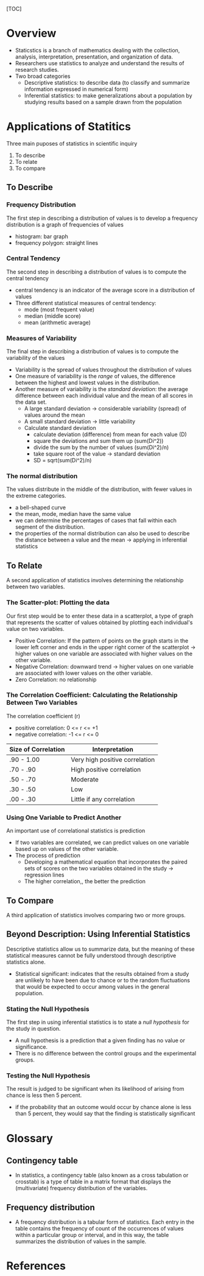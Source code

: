 [TOC]

# Overview

- Staticstics is a branch of mathematics dealing with the collection,
  analysis, interpretation, presentation, and organization of data.
- Researchers use statistics to analyze and understand the results of
  research studies.
- Two broad categories
    + Descriptive statistics: to describe data (to classify and
      summarize information expressed in numerical form)
    + Inferential statistics: to make generalizations about a population
      by studying results based on a sample drawn from the population

# Applications of Statitics

Three main puposes of statistics in scientific inquiry

1. To describe
2. To relate
3. To compare

## To Describe

### Frequency Distribution

The first step in describing a distribution of values is to develop a
frequency distribution is a graph of frequencies of values
- histogram: bar graph
- frequency polygon: straight lines

### Central Tendency

The second step in describing a distribution of values is to compute the
central tendency
- central tendency is an indicator of the average score in a
  distribution of values
- Three different statistical measures of central tendency:
    + mode (most frequent value)
    + median (middle score)
    + mean (arithmetic average)

### Measures of Variability

The final step in describing a distribution of values is to compute the
variability of the values
- Variability is the spread of values throughout the distribution of
  values
- One measure of variability is the *range* of values, the difference
  between the highest and lowest values in the distribution.
- Another measure of variability is the *standard deviation*: the
  average difference between each individual value and the mean of all
  scores in the data set.
    + A large standard deviation -> considerable variability (spread) of
      values around the mean
    + A small standard deviation -> little variability
    + Calculate standard deviation
        * calculate deviation (difference) from mean for each value (D)
        * square the deviations and sum them up (sum(Di^2))
        * divide the sum by the number of values (sum(Di^2)/n)
        * take square root of the value -> standard deviation
        * SD = sqrt(sum(Di^2)/n)

### The normal distribution

The values distribute in the middle of the distribution, with fewer
values in the extreme categories.
- a bell-shaped curve
- the mean, mode, median have the same value
- we can determine the percentages of cases that fall within each
  segment of the distribution.
- the properties of the normal distribution can also be used to describe
  the distance between a value and the mean -> applying in inferential
  statistics

## To Relate

A second application of statistics involves determining the relationship
between two variables.

### The Scatter-plot: Plotting the data

Our first step would be to enter these data in a scatterplot, a type of
graph that represents the scatter of values obtained by plotting each
individual's value on two variables.
- Positive Correlation: If the pattern of points on the graph starts in
  the lower left corner and ends in the upper right corner of the
  scatterplot -> higher values on one variable are associated with
  higher values on the other variable.
- Negative Correlation: downward trend -> higher values on one variable
  are associated with lower values on the other variable.
- Zero Correlation: no relationship

### The Correlation Coefficient: Calculating the Relationship Between Two Variables

The correlation coefficient (r)
- positive correlation: 0 <= r <= +1
- negative correlation: -1 <= r <= 0

| Size of Correlation | Interpretation                  |
| -                   | -                               |
| .90 - 1.00          | Very high positive  correlation |
| .70 - .90           | High positive correlation       |
| .50 - .70           | Moderate                        |
| .30 - .50           | Low                             |
| .00 - .30           | Little if any correlation       |

### Using One Variable to Predict Another

An important use of correlational statistics is prediction
- If two variables are correlated, we can predict values on one variable
  based up on values of the other variable.
- The process of prediction
    + Developing a mathematical equation that incorporates the paired
      sets of scores on the two variables obtained in the study ->
      regression lines
    + The higher correlation,, the better the prediction

## To Compare

A third application of statistics involves comparing two or more groups.

## Beyond Description: Using Inferential Statistics

Descriptive statistics allow us to summarize data, but the meaning of
these statistical measures cannot be fully understood through
descriptive statistics alone.
- Statistical significant: indicates that the results obtained from a
  study are unlikely to have been due to chance  or to the random
  fluctuations that would be expected to occur among values in the
  general population.

### Stating the Null Hypothesis

The first step in using inferential statistics is to state a *null
hypothesis* for the study in question.

- A null hypothesis is a prediction that a given finding has no value or
  significance.
- There is no difference between the control groups and the experimental
  groups.

### Testing the Null Hypothesis

The result is judged to be significant when its likelihood of arising
from chance is less then 5 percent.

- if the probability that an outcome would occur by chance alone is less
  than 5 percent, they would say that the finding is statistically
  significant

# Glossary

## Contingency table

- In statistics, a contingency table (also known as a cross tabulation
  or crosstab) is a type of table in a matrix format that displays the
  (multivariate) frequency distribution of the variables.

## Frequency distribution

- A frequency distribution is a tabular form of statistics. Each entry
  in the table contains the frequency of count of the occurrences of
  values within a particular group or interval, and in this way, the
  table summarizes the distribution of values in the sample.

# References

[wiki]: https://en.wikipedia.org/wiki/Statistics
[degree-of-freedom]: https://en.wikipedia.org/wiki/Degrees_of_freedom_(statistics)
[cross-validation]: https://en.wikipedia.org/wiki/Cross-validation_(statistics)
